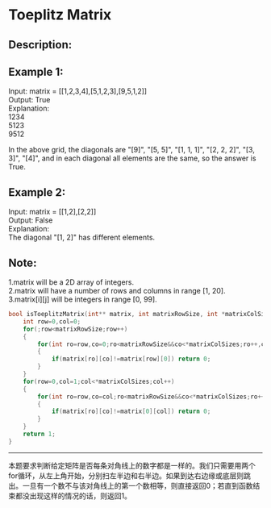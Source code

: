 Toeplitz Matrix
===========
Description:
-----------
Example 1:
--------------
Input: matrix = [[1,2,3,4],[5,1,2,3],[9,5,1,2]] <br>
Output: True    
Explanation:    
1234    
5123    
9512    

In the above grid, the diagonals are "[9]", "[5, 5]", "[1, 1, 1]", "[2, 2, 2]", "[3, 3]", "[4]", and in each diagonal all elements are the same, so the answer is True.

Example 2:
---------------
Input: matrix = [[1,2],[2,2]]<br>
Output: False<br>
Explanation:<br>
The diagonal "[1, 2]" has different elements.

Note:
-----------
1.matrix will be a 2D array of integers.<br>
2.matrix will have a number of rows and columns in range [1, 20].<br>
3.matrix[i][j] will be integers in range [0, 99].<br>

```cpp
bool isToeplitzMatrix(int** matrix, int matrixRowSize, int *matrixColSizes) {
    int row=0,col=0;
    for(;row<matrixRowSize;row++)
    {
        for(int ro=row,co=0;ro<matrixRowSize&&co<*matrixColSizes;ro++,co++)
        {
            if(matrix[ro][co]!=matrix[row][0]) return 0;
        }
    }
    for(row=0,col=1;col<*matrixColSizes;col++)
    {
        for(int ro=row,co=col;ro<matrixRowSize&&co<*matrixColSizes;ro++,co++)
        {
            if(matrix[ro][co]!=matrix[0][col]) return 0;
        }
    }
    return 1;
}
```
************************
本题要求判断给定矩阵是否每条对角线上的数字都是一样的。我们只需要用两个for循环，从左上角开始，分别扫左半边和右半边。如果到达右边缘或底层则跳出。一旦有一个数不与该对角线上的第一个数相等，则直接返回0；若直到函数结束都没出现这样的情况的话，则返回1。
